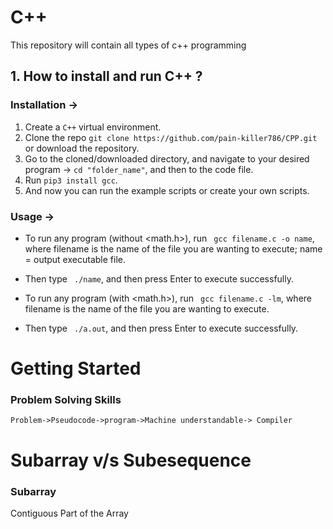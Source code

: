 # C++
This repository will contain all types of c++ programming

## 1. How to install and run C++ ?

### Installation ->
1. Create a ```C++``` virtual environment. 
2. Clone the repo ```git clone https://github.com/pain-killer786/CPP.git``` or download the repository.
3. Go to the cloned/downloaded directory, and navigate to your desired program -> ``` cd "folder_name" ```, and then to the code file.
4. Run ``` pip3 install gcc ```.
5. And now you can run the example scripts or create your own scripts.  

### Usage ->
- To run any program (without <math.h>), run ``` gcc filename.c -o name```, where filename is the name of the file you are wanting to execute; name = output executable file.
- Then type ``` ./name```, and then press Enter to execute successfully.

- To run any program (with <math.h>), run ``` gcc filename.c -lm```, where filename is the name of the file you are wanting to execute.
- Then type ``` ./a.out```, and then press Enter to execute successfully.

# Getting Started

### Problem Solving Skills
    Problem->Pseudocode->program->Machine understandable-> Compiler

# Subarray v/s Subesequence

### Subarray 
 Contiguous Part of the Array
